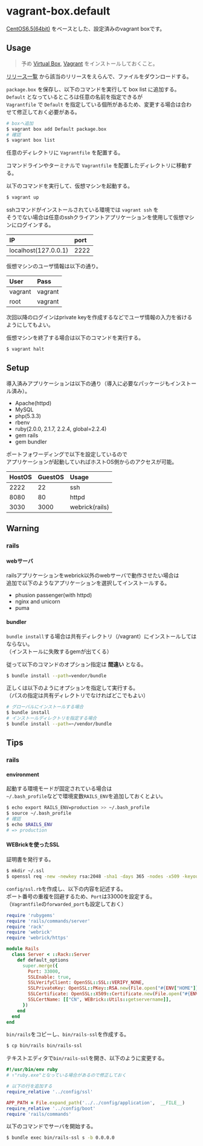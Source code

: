 # vagrant-box.default

[CentOS6.5(64bit)](https://github.com/2creatives/vagrant-centos/releases/download/v6.5.3/centos65-x86_64-20140116.box) をベースとした、設定済みのvagrant boxです。  

## Usage

> 予め [Virtual Box](https://www.virtualbox.org/), [Vagrant](https://www.vagrantup.com/) をインストールしておくこと。

[リリース一覧](../../releases) から該当のリリースをえらんで、ファイルをダウンロードする。  

`package.box` を保存し、以下のコマンドを実行して box list に追加する。  
`Default` となっているところは任意の名前を指定できるが  
`Vagrantfile` で `Default` を指定している個所があるため、変更する場合は合わせて修正しておく必要がある。  

```bash
# boxへ追加
$ vagrant box add Default package.box
# 確認
$ vagrant box list
```

任意のディレクトリに `Vagrantfile` を配置する。  

コマンドラインやターミナルで `Vagrantfile` を配置したディレクトリに移動する。  

以下のコマンドを実行して、仮想マシンを起動する。

```bash
$ vagrant up
```

sshコマンドがインストールされている環境では `vagrant ssh` を  
そうでない場合は任意のsshクライアントアプリケーションを使用して仮想マシンにログインする。

|IP|port|
|:--|:--|
|localhost(127.0.0.1)|2222|

仮想マシンのユーザ情報は以下の通り。

|User|Pass|
|:--|:--|
|vagrant|vagrant|
|root|vagrant|

次回以降のログインはprivate keyを作成するなどでユーザ情報の入力を省けるようにしてもよい。

仮想マシンを終了する場合は以下のコマンドを実行する。

```bash
$ vagrant halt
```

## Setup

導入済みアプリケーションは以下の通り（導入に必要なパッケージもインストール済み）。

- Apache(httpd)
- MySQL
- php(5.3.3)
- rbenv
- ruby(2.0.0, 2.1.7, 2.2.4, global=2.2.4)
- gem rails
- gem bundler

ポートフォワーディングで以下を設定しているので  
アプリケーションが起動していればホストOS側からのアクセスが可能。

|HostOS|GuestOS|Usage|
|:--|:--|:--|
|2222|22|ssh|
|8080|80|httpd|
|3030|3000|webrick(rails)|

## Warning

### rails

#### webサーバ

railsアプリケーションをwebrick以外のwebサーバで動作させたい場合は  
追加で以下のようなアプリケーションを選択してインストールする。  

- phusion passenger(with httpd)
- nginx and unicorn
- puma

#### bundler

`bundle install`する場合は共有ディレクトリ（/vagrant）にインストールしてはならない。  
（インストールに失敗するgemが出てくる）  

従って以下のコマンドのオプション指定は **間違い** となる。  

```bash
$ bundle install --path=vendor/bundle
```

正しくは以下のようにオプションを指定して実行する。  
（パスの指定は共有ディレクトリでなければどこでもよい）

```bash
# グローバルにインストールする場合
$ bundle install
# インストールディレクトリを指定する場合
$ bundle install --path=~/vendor/bundle
```

## Tips

### rails

#### environment

起動する環境モードが固定されている場合は  
`~/.bash_profile`などで環境変数`RAILS_ENV`を追加しておくとよい。  

```bash
$ echo export RAILS_ENV=production >> ~/.bash_profile
$ source ~/.bash_profile
# 確認
$ echo $RAILS_ENV
# => production
```

#### WEBrickを使ったSSL

証明書を発行する。  

```bash
$ mkdir ~/.ssl
$ openssl req -new -newkey rsa:2048 -sha1 -days 365 -nodes -x509 -keyout ~/.ssl/localhost.key -out ~/.ssl/localhost.crt
```

`config/ssl.rb`を作成し、以下の内容を記述する。  
ポート番号の重複を回避するため、`Port`は33000を設定する。  
（`Vagrantfile`の`forwarded_port`も設定しておく）

```ruby
require 'rubygems'
require 'rails/commands/server'
require 'rack'
require 'webrick'
require 'webrick/https'

module Rails
  class Server < ::Rack::Server
    def default_options 
      super.merge({
        Port: 33000,
        SSLEnable: true,
        SSLVerifyClient: OpenSSL::SSL::VERIFY_NONE,
        SSLPrivateKey: OpenSSL::PKey::RSA.new(File.open("#{ENV["HOME"]}/.ssl/localhost.key").read),
        SSLCertificate: OpenSSL::X509::Certificate.new(File.open("#{ENV["HOME"]}/.ssl/localhost.crt").read),
        SSLCertName: [["CN", WEBrick::Utils::getservername]],
      })
    end
  end
end
```

`bin/rails`をコピーし、`bin/rails-ssl`を作成する。  

```bash
$ cp bin/rails bin/rails-ssl
```

テキストエディタで`bin/rails-ssl`を開き、以下のように変更する。  

```ruby
#!/usr/bin/env ruby
# ↑"ruby.exe"となっている場合があるので修正しておく

# 以下の行を追加する
require_relative '../config/ssl' 

APP_PATH = File.expand_path('../../config/application',  __FILE__)
require_relative '../config/boot'
require 'rails/commands'
```

以下のコマンドでサーバを開始する。  

```bash
$ bundle exec bin/rails-ssl s -b 0.0.0.0
```

